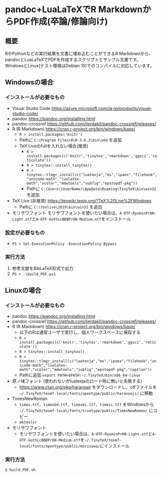 # pandoc+LuaLaTeXでR MarkdownからPDF作成(卒論/修論向け)

## 概要
RやPythonなどの実行結果を文書に埋め込むことができるR Markdownから、pandocとLuaLaTeXでPDFを作成するスクリプトとサンプル文書です。WindowsとLinux(テスト環境はDebian 10)でのコンパイルに対応しています。

## Windowsの場合
### インストールが必要なもの
- Visual Studio Code
https://azure.microsoft.com/ja-jp/products/visual-studio-code/
- pandoc
https://pandoc.org/installing.html
- pandoc-crossref
https://github.com/lierdakil/pandoc-crossref/releases/
- R (R Markdown)
https://cran.r-project.org/bin/windows/base/
    - `R > install.packages('knitr')`
    - Pathに `C:\Program Files\R\R-3.6.2\bin\x64` を追加
    - TeX Liveのfullを入れない場合(推奨)
        - `R > install.packages(c('knitr','tinytex','rmarkdown','ggsci','reticulate'))`
        - `R > tinytex::install_tinytex()`
        - `R > tinytex::tlmgr_install(c("luatexja","ms","ipaex","filehook","unicode-math","lualatex-math","xcolor","mdwtools","subfig","epstopdf-pkg"))`
        - Pathに `C:\Users\(UserName)\AppData\Roaming\TinyTeX\bin\win32` を追加
- TeX Live (非推奨)
https://texwiki.texjp.org/?TeX%20Live%2FWindows
    - Pathに `C:\texlive\2019\bin\win32` を追加
- モリサワフォント
モリサワフォントを使いたい場合は、`A-OTF-RyuminPr6N-Light.otf`と`A-OTF-GothicBBBPr6N-Medium.otf`をインストール

### 設定が必要なもの
- `PS > Set-ExecutionPolicy -ExecutionPolicy Bypass`

### 実行方法
1. 参考文献をBibLaTeX形式で出力
1. `PS > .\build_PDF.ps1`

## Linuxの場合
### インストールが必要なもの
- pandoc
https://pandoc.org/installing.html
- pandoc-crossref
https://github.com/lierdakil/pandoc-crossref/releases/
- R (R Markdown)
https://cran.r-project.org/bin/windows/base/
    - 以下のRは通常ユーザで実行し、個人ワークスペースに保存する
    - `R > install.packages(c('knitr','tinytex','rmarkdown','ggsci','reticulate'))`
    - `R > tinytex::install_tinytex()`
    - `R > tinytex::tlmgr_install(c("luatexja","ms","ipaex","filehook","unicode-math","lualatex-math","xcolor","mdwtools","subfig","epstopdf-pkg","caption"))`
    - Pathに追加 `export PATH=$PATH:~/.TinyTeX/bin/x86_64-linux`
- 原ノ味フォント (使われないがluatexjaのロード時に無いと失敗する)
    - https://www.ctan.org/pkg/haranoaji をダウンロードし、otfファイルを `~/.TinyTeX/texmf-local/fonts/opentype/public/haranoaji/` に移動
- TimesNewRoman
    - `times.ttf, timesbd.ttf, timesbi.ttf, timesi.ttf` をWindowsから `~/.TinyTeX/texmf-local/fonts/truetype/public/TimesNewRoman/` にコピー
    - `mktexlsr`
- モリサワフォント
    - モリサワフォントを使いたい場合は、`A-OTF-RyuminPr6N-Light.otf`と`A-OTF-GothicBBBPr6N-Medium.otf`を`~/.TinyTeX/texmf-local/fonts/opentype/public/morisawa/`にインストール

### 実行方法
`$ build_PDF.sh`